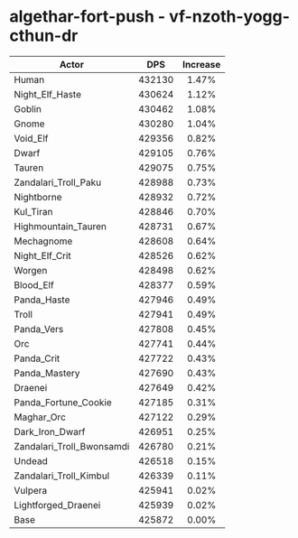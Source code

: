 # algethar-fort-push - vf-nzoth-yogg-cthun-dr
| Actor | DPS | Increase |
|---|:---:|:---:|
|Human|432130|1.47%|
|Night_Elf_Haste|430624|1.12%|
|Goblin|430462|1.08%|
|Gnome|430280|1.04%|
|Void_Elf|429356|0.82%|
|Dwarf|429105|0.76%|
|Tauren|429075|0.75%|
|Zandalari_Troll_Paku|428988|0.73%|
|Nightborne|428932|0.72%|
|Kul_Tiran|428846|0.70%|
|Highmountain_Tauren|428731|0.67%|
|Mechagnome|428608|0.64%|
|Night_Elf_Crit|428526|0.62%|
|Worgen|428498|0.62%|
|Blood_Elf|428377|0.59%|
|Panda_Haste|427946|0.49%|
|Troll|427941|0.49%|
|Panda_Vers|427808|0.45%|
|Orc|427741|0.44%|
|Panda_Crit|427722|0.43%|
|Panda_Mastery|427690|0.43%|
|Draenei|427649|0.42%|
|Panda_Fortune_Cookie|427185|0.31%|
|Maghar_Orc|427122|0.29%|
|Dark_Iron_Dwarf|426951|0.25%|
|Zandalari_Troll_Bwonsamdi|426780|0.21%|
|Undead|426518|0.15%|
|Zandalari_Troll_Kimbul|426339|0.11%|
|Vulpera|425941|0.02%|
|Lightforged_Draenei|425939|0.02%|
|Base|425872|0.00%|
